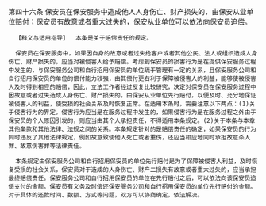 第四十六条  保安员在保安服务中造成他人人身伤亡、财产损失的，由保安从业单位赔付；保安员有故意或者重大过失的，保安从业单位可以依法向保安员追偿。 

      【释义与适用指导】  本条是关于赔偿责任的规定。

      保安员在保安服务中，如果因自身的故意或者过失给客户或者其他公民、法人或组织造成人身伤亡、财产损失的，应当对被侵害人给予赔偿。考虑到保安员的损害行为是在提供保安服务过程中发生的，与保安服务公司和自行招用保安员的单位疏于管理有一定的关系，且保安服务公司和自行招用保安员的单位的偿付能力较强，由其偿付更右利于保障被侵害人的利益，能够使被侵害人及时得到相应的赔偿，因此，立法工作者经过反复比较研究，决定对保安员在保安服务过程中因故意或者过失造成人身伤亡、财产损失的，由保安从业单位先行赔付，以便及时、充分地保证被侵害人的利益，使受损的社会关系及时恢复正常。在适用本条时，需要注意以下两点：(1)关于侵害行为的界定。侵害行为应当是在服务过程中发生的，如果侵害行为是在服务过程之外由于保安员的个人原因引发的，则应当由其个人承担责任，不得适用本条规定。(2)关于本条与本章其他条款和其他法律、法规之间的关系。本条规定针对的是赔偿责任的确定，如果保安员的行为同时违反了其他法律规定，例如故意致使他人死亡或者重伤，还应当相应地同时承担故意杀人罪、故意伤害罪等法律责任。 

      本条规定由保安服务公司和自行招用保安员的单位先行赔付是为了保障被侵害人利益，及时恢复受损的社会关系，保安员对于造成的人身伤亡、财产二损失有故意或者重大过失的，应当承担最终赔偿责任。保安服务公司和自行招用保安员的单位在先行赔付之后，可以依法向该保安员追偿支付的金额。保安员有义务及时偿还保安服务公司和自行招用保安员的单位先行赔付的金额。对于具体的还款时间、数额、方式等问题，双方可以协商确定，依法解决。 